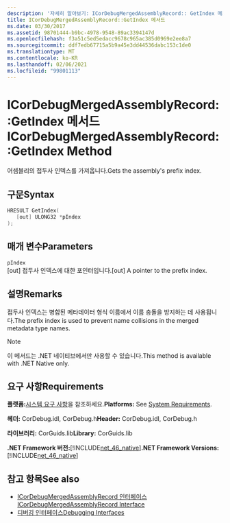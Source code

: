 ```yaml
---
description: '자세히 알아보기: ICorDebugMergedAssemblyRecord:: GetIndex 메서드'
title: ICorDebugMergedAssemblyRecord::GetIndex 메서드
ms.date: 03/30/2017
ms.assetid: 98701444-b9bc-4978-9548-89ac3394147d
ms.openlocfilehash: f3a51c5ed5edacc9678c965ac385d0969e2ee8a7
ms.sourcegitcommit: ddf7edb67715a5b9a45e3dd44536dabc153c1de0
ms.translationtype: MT
ms.contentlocale: ko-KR
ms.lasthandoff: 02/06/2021
ms.locfileid: "99801113"
---
```

# <a name="icordebugmergedassemblyrecordgetindex-method"></a><span data-ttu-id="7c1dc-103">ICorDebugMergedAssemblyRecord::GetIndex 메서드</span><span class="sxs-lookup"><span data-stu-id="7c1dc-103">ICorDebugMergedAssemblyRecord::GetIndex Method</span></span>

<span data-ttu-id="7c1dc-104">어셈블리의 접두사 인덱스를 가져옵니다.</span><span class="sxs-lookup"><span data-stu-id="7c1dc-104">Gets the assembly's prefix index.</span></span>  
  
## <a name="syntax"></a><span data-ttu-id="7c1dc-105">구문</span><span class="sxs-lookup"><span data-stu-id="7c1dc-105">Syntax</span></span>  
  
```cpp  
HRESULT GetIndex(  
   [out] ULONG32 *pIndex  
);  
```  
  
## <a name="parameters"></a><span data-ttu-id="7c1dc-106">매개 변수</span><span class="sxs-lookup"><span data-stu-id="7c1dc-106">Parameters</span></span>  

 `pIndex`  
 <span data-ttu-id="7c1dc-107">[out] 접두사 인덱스에 대한 포인터입니다.</span><span class="sxs-lookup"><span data-stu-id="7c1dc-107">[out] A pointer to the prefix index.</span></span>  
  
## <a name="remarks"></a><span data-ttu-id="7c1dc-108">설명</span><span class="sxs-lookup"><span data-stu-id="7c1dc-108">Remarks</span></span>  

 <span data-ttu-id="7c1dc-109">접두사 인덱스는 병합된 메타데이터 형식 이름에서 이름 충돌을 방지하는 데 사용됩니다.</span><span class="sxs-lookup"><span data-stu-id="7c1dc-109">The prefix index is used to prevent name collisions in the merged metadata type names.</span></span>  
  
> [!NOTE]
> <span data-ttu-id="7c1dc-110">이 메서드는 .NET 네이티브에서만 사용할 수 있습니다.</span><span class="sxs-lookup"><span data-stu-id="7c1dc-110">This method is available with .NET Native only.</span></span>  
  
## <a name="requirements"></a><span data-ttu-id="7c1dc-111">요구 사항</span><span class="sxs-lookup"><span data-stu-id="7c1dc-111">Requirements</span></span>  

 <span data-ttu-id="7c1dc-112">**플랫폼:**[시스템 요구 사항](../../get-started/system-requirements.md)을 참조하세요.</span><span class="sxs-lookup"><span data-stu-id="7c1dc-112">**Platforms:** See [System Requirements](../../get-started/system-requirements.md).</span></span>  
  
 <span data-ttu-id="7c1dc-113">**헤더:** CorDebug.idl, CorDebug.h</span><span class="sxs-lookup"><span data-stu-id="7c1dc-113">**Header:** CorDebug.idl, CorDebug.h</span></span>  
  
 <span data-ttu-id="7c1dc-114">**라이브러리:** CorGuids.lib</span><span class="sxs-lookup"><span data-stu-id="7c1dc-114">**Library:** CorGuids.lib</span></span>  
  
 <span data-ttu-id="7c1dc-115">**.NET Framework 버전:**[!INCLUDE[net_46_native](../../../../includes/net-46-native-md.md)]</span><span class="sxs-lookup"><span data-stu-id="7c1dc-115">**.NET Framework Versions:** [!INCLUDE[net_46_native](../../../../includes/net-46-native-md.md)]</span></span>  
  
## <a name="see-also"></a><span data-ttu-id="7c1dc-116">참고 항목</span><span class="sxs-lookup"><span data-stu-id="7c1dc-116">See also</span></span>

- [<span data-ttu-id="7c1dc-117">ICorDebugMergedAssemblyRecord 인터페이스</span><span class="sxs-lookup"><span data-stu-id="7c1dc-117">ICorDebugMergedAssemblyRecord Interface</span></span>](icordebugmergedassemblyrecord-interface.md)
- [<span data-ttu-id="7c1dc-118">디버깅 인터페이스</span><span class="sxs-lookup"><span data-stu-id="7c1dc-118">Debugging Interfaces</span></span>](debugging-interfaces.md)
